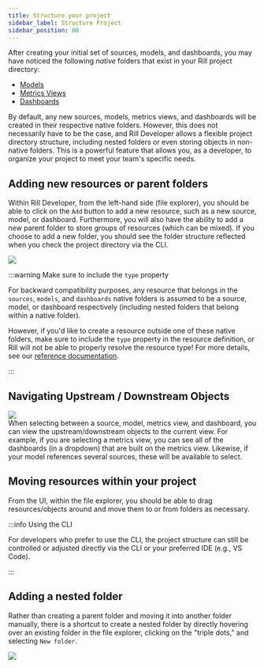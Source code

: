 ```yaml
---
title: Structure your project
sidebar_label: Structure Project
sidebar_position: 00
---
```


After creating your initial set of sources, models, and dashboards, you may have noticed the following _native_ folders that exist in your Rill project directory:
- [Models](/reference/project-files/advanced-models)
- [Metrics Views](/reference/project-files/metrics-views)
- [Dashboards](/reference/project-files/explore-dashboards)

By default, any new sources, models, metrics views, and dashboards will be created in their respective native folders. However, this does not necessarily have to be the case, and Rill Developer allows a flexible project directory structure, including nested folders or even storing objects in non-native folders. This is a powerful feature that allows you, as a developer, to organize your project to meet your team's specific needs.

## Adding new resources or parent folders

Within Rill Developer, from the left-hand side (file explorer), you should be able to click on the `Add` button to add a new resource, such as a new source, model, or dashboard. Furthermore, you will also have the ability to add a new parent folder to store groups of resources (which can be mixed). If you choose to add a new folder, you should see the folder structure reflected when you check the project directory via the CLI. 

<img src = '/img/build/structure/adding-objects.png' class='rounded-gif' />
<br />

:::warning Make sure to include the `type` property

For backward compatibility purposes, any resource that belongs in the `sources`, `models`, and `dashboards` native folders is assumed to be a source, model, or dashboard respectively (including nested folders that belong within a native folder). 

However, if you'd like to create a resource outside one of these native folders, make sure to include the `type` property in the resource definition, or Rill will not be able to properly resolve the resource type! For more details, see our [reference documentation](/reference/project-files/rill-yaml.md).

:::

## Navigating Upstream / Downstream Objects

<img src = '/img/build/structure/breadcrumb.png' class='rounded-gif' />
<br />
When selecting between a source, model, metrics view, and dashboard, you can view the upstream/downstream objects to the current view. For example, if you are selecting a metrics view, you can see all of the dashboards (in a dropdown) that are built on the metrics view. Likewise, if your model references several sources, these will be available to select. 

## Moving resources within your project

From the UI, within the file explorer, you should be able to drag resources/objects around and move them to or from folders as necessary. 

:::info Using the CLI

For developers who prefer to use the CLI, the project structure can still be controlled or adjusted directly via the CLI or your preferred IDE (e.g., VS Code).

:::

## Adding a nested folder

Rather than creating a parent folder and moving it into another folder manually, there is a shortcut to create a nested folder by directly hovering over an existing folder in the file explorer, clicking on the "triple dots," and selecting `New folder`.

<img src = '/img/build/structure/adding-nested-folder.png' class='rounded-gif' />
<br />